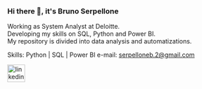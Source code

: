 ### Hi there 👋, it's Bruno Serpellone
Working as System Analyst at Deloitte.<br>
Developing my skills on SQL, Python and Power BI. <br>
My repository is divided into data analysis and automatizations.

Skills: Python | SQL | Power BI
e-mail: serpelloneb.2@gmail.com

[<img src='https://cdn.jsdelivr.net/npm/simple-icons@3.0.1/icons/linkedin.svg' alt='linkedin' height='40'>](https://www.linkedin.com/in/https://www.linkedin.com/in/brunoserp//)  
